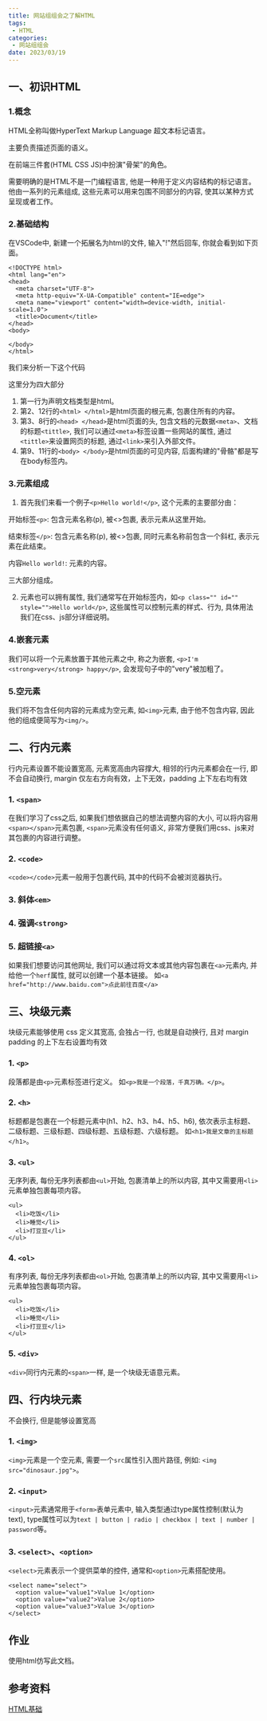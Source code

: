 ```yaml
---
title: 网站组组会之了解HTML
tags: 
 - HTML
categories:
 - 网站组组会
date: 2023/03/19
---
```


## 一、初识HTML

### 1.概念
HTML全称叫做HyperText Markup Language 超文本标记语言。

主要负责描述页面的语义。

在前端三件套(HTML CSS JS)中扮演"骨架"的角色。

需要明确的是HTML不是一门编程语言, 他是一种用于定义内容结构的标记语言。他由一系列的元素组成, 这些元素可以用来包围不同部分的内容, 使其以某种方式呈现或者工作。

### 2.基础结构
在VSCode中, 新建一个拓展名为html的文件, 输入"!"然后回车, 你就会看到如下页面。

```
<!DOCTYPE html>
<html lang="en">
<head>
  <meta charset="UTF-8">
  <meta http-equiv="X-UA-Compatible" content="IE=edge">
  <meta name="viewport" content="width=device-width, initial-scale=1.0">
  <title>Document</title>
</head>
<body>
  
</body>
</html>
```

我们来分析一下这个代码

这里分为四大部分
1. 第一行为声明文档类型是html。
2. 第2、12行的`<html> </html>`是html页面的根元素, 包裹住所有的内容。
3. 第3、8行的`<head> </head>`是html页面的头, 包含文档的元数据`<meta>`、文档的标题`<tittle>`, 我们可以通过`<meta>`标签设置一些网站的属性, 通过`<tittle>`来设置网页的标题, 通过`<link>`来引入外部文件。
4. 第9、11行的`<body> </body>`是html页面的可见内容, 后面构建的"骨骼"都是写在body标签内。

### 3.元素组成

1. 首先我们来看一个例子`<p>Hello world!</p>`, 这个元素的主要部分由：

开始标签`<p>`: 包含元素名称(p), 被<>包裹, 表示元素从这里开始。

结束标签`</p>`: 包含元素名称(p), 被<>包裹, 同时元素名称前包含一个斜杠, 表示元素在此结束。

内容`Hello world!`: 元素的内容。

三大部分组成。

2. 元素也可以拥有属性, 我们通常写在开始标签内，如`<p class="" id="" style="">Hello world</p>`, 这些属性可以控制元素的样式、行为, 具体用法我们在css、js部分详细说明。

### 4.嵌套元素

我们可以将一个元素放置于其他元素之中, 称之为嵌套, `<p>I'm <strong>very</strong> happy</p>`, 会发现句子中的"very"被加粗了。

### 5.空元素

我们将不包含任何内容的元素成为空元素, 如`<img>`元素, 由于他不包含内容, 因此他的组成便简写为`<img/>`。

## 二、行内元素
行内元素设置不能设置宽高, 元素宽高由内容撑大, 相邻的行内元素都会在一行, 即不会自动换行, margin 仅左右方向有效，上下无效，padding 上下左右均有效

### 1. `<span>`
在我们学习了css之后, 如果我们想依据自己的想法调整内容的大小, 可以将内容用`<span></span>`元素包裹, `<span>`元素没有任何语义, 非常方便我们用css、js来对其包裹的内容进行调整。

### 2. `<code>`
`<code></code>`元素一般用于包裹代码, 其中的代码不会被浏览器执行。

### 3. 斜体`<em>`

### 4. 强调`<strong>`

### 5. 超链接`<a>`
如果我们想要访问其他网址, 我们可以通过将文本或其他内容包裹在`<a>`元素内, 并给他一个`herf`属性, 就可以创建一个基本链接。 
如`<a href="http://www.baidu.com">点此前往百度</a>`



## 三、块级元素
块级元素能够使用 css 定义其宽高, 会独占一行, 也就是自动换行, 且对 margin padding 的上下左右设置均有效

### 1. `<p>`
段落都是由`<p>`元素标签进行定义。
如`<p>我是一个段落，千真万确。</p>`。

### 2. `<h>`
标题都是包裹在一个标题元素中(h1、h2、h3、h4、h5、h6), 依次表示主标题、二级标题、三级标题、四级标题、五级标题、六级标题。
如`<h1>我是文章的主标题</h1>`。

### 3. `<ul>`
无序列表, 每份无序列表都由`<ul>`开始, 包裹清单上的所以内容, 其中又需要用`<li>`元素单独包裹每项内容。

```
<ul>
  <li>吃饭</li>
  <li>睡觉</li>
  <li>打豆豆</li>
</ul>
```

### 4. `<ol>`
有序列表, 每份无序列表都由`<ol>`开始, 包裹清单上的所以内容, 其中又需要用`<li>`元素单独包裹每项内容。

```
<ul>
  <li>吃饭</li>
  <li>睡觉</li>
  <li>打豆豆</li>
</ul>
```
### 5. `<div>`
`<div>`同行内元素的`<span>`一样, 是一个块级无语意元素。

## 四、行内块元素
不会换行, 但是能够设置宽高

### 1. `<img>`
`<img>`元素是一个空元素, 需要一个`src`属性引入图片路径, 例如: `<img src="dinosaur.jpg">`。

### 2. `<input>`
`<input>`元素通常用于`<form>`表单元素中, 输入类型通过type属性控制(默认为text), type属性可以为`text | button | radio | checkbox | text | number | password`等。

### 3. `<select>`、`<option>`
`<select>`元素表示一个提供菜单的控件, 通常和`<option>`元素搭配使用。

```
<select name="select">
  <option value="value1">Value 1</option>
  <option value="value2">Value 2</option>
  <option value="value3">Value 3</option>
</select>
```

## 作业
使用html仿写此文档。

## 参考资料
[HTML基础](https://developer.mozilla.org/zh-CN/docs/Learn/Getting_started_with_the_web/HTML_basics)